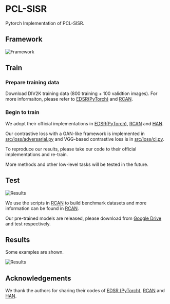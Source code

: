 # PCL-SISR
Pytorch Implementation of PCL-SISR.

## Framework
![Framework](https://anonymous.4open.science/r/ECL-SISR/pic/framework.png)


## Train
### Prepare training data 

Download DIV2K training data (800 training + 100 validtion images).
For more informaiton, please refer to [EDSR(PyTorch)](https://github.com/thstkdgus35/EDSR-PyTorch) and [RCAN](https://github.com/yulunzhang/RCAN). 


### Begin to train

We adopt their official implementations in [EDSR(PyTorch)](https://github.com/thstkdgus35/EDSR-PyTorch), [RCAN](https://github.com/yulunzhang/RCAN) and [HAN](https://github.com/wwlCape/HAN).

Our contrastive loss with a GAN-like framework is implemented in [src/loss/adversarial.py](https://anonymous.4open.science/r/ECL-SISR/src/loss/adversarial.py) and VGG-based contrastive loss is in [src/loss/cl.py](https://anonymous.4open.science/r/ECL-SISR/src/loss/cl.py).

To reproduce our results, please take our code to their official implementations and re-train.

More methods and other low-level tasks will be tested in the future.

## Test
![Results](https://anonymous.4open.science/r/ECL-SISR/pic/table.png)

We use the scripts in [RCAN](https://github.com/yulunzhang/RCAN) to build benchmark datasets and more information can be found in [RCAN](https://github.com/yulunzhang/RCAN).

Our pre-trained models are released, please download from [Google Drive](https://drive.google.com/drive/folders/1iS_2WSt9k1Z6YoP_-EFnXMmUcn7lim3d?usp=sharing) and test respectively.

## Results

Some examples are shown.

![Results](https://anonymous.4open.science/r/ECL-SISR/pic/visual.png)

## Acknowledgements
We thank the authors for sharing their codes of  [EDSR (PyTorch)](https://github.com/thstkdgus35/EDSR-PyTorch), [RCAN](https://github.com/yulunzhang/RCAN) and [HAN](https://github.com/wwlCape/HAN).